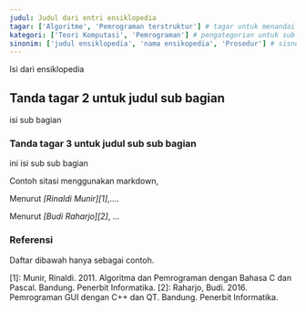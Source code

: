 ```yaml
---
judul: Judul dari entri ensiklopedia
tagar: ['Algoritme', 'Pemrograman terstruktur'] # tagar untuk menandai entri ensiklopedia sejenis
kategori: ['Teori Komputasi', 'Pemrograman'] # pengategorian untuk sub bidang keilmuan tertentu.
sinonim: ['judul ensiklopedia', 'nama ensikopedia', 'Prosedur'] # sisnonim dari judul untuk memudahkan pencarian
---
```


Isi dari ensiklopedia

## Tanda tagar 2 untuk judul sub bagian

isi sub bagian

### Tanda tagar 3 untuk judul sub sub bagian

ini isi sub sub bagian

Contoh sitasi menggunakan markdown, 

Menurut <cite>[Rinaldi Munir][1]</cite>,....

Menurut <cite>[Budi Raharjo][2]</cite>, ...


### Referensi

Daftar dibawah hanya sebagai contoh.

[1]: Munir, Rinaldi. 2011. Algoritma dan Pemrograman dengan Bahasa C dan Pascal. Bandung. Penerbit Informatika.
[2]: Raharjo, Budi. 2016. Pemrograman GUI dengan C++ dan QT. Bandung. Penerbit Informatika.